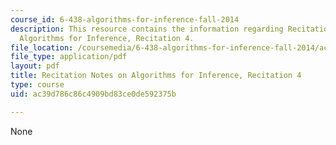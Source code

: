 ```yaml
---
course_id: 6-438-algorithms-for-inference-fall-2014
description: This resource contains the information regarding Recitation Notes on
  Algorithms for Inference, Recitation 4.
file_location: /coursemedia/6-438-algorithms-for-inference-fall-2014/ac39d786c86c4909bd83ce0de592375b_MIT6_438F14_rec4.pdf
file_type: application/pdf
layout: pdf
title: Recitation Notes on Algorithms for Inference, Recitation 4
type: course
uid: ac39d786c86c4909bd83ce0de592375b

---
```

None